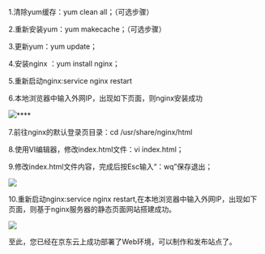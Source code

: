 1.清除yum缓存：yum clean all；（可选步骤）

2.重新安装yum：yum makecache；（可选步骤）

3.更新yum：yum update；

4.安装nginx ：yum install nginx；

5.重新启动nginx:service nginx restart

6.本地浏览器中输入外网IP，出现如下页面，则nginx安装成功

![](https://img1.jcloudcs.com/cms/888504f3-769f-4034-8933-dcc15f9ccbe020170313112919.png)****

7.前往nginx的默认登录页目录：cd /usr/share/nginx/html

8.使用VI编辑器，修改index.html文件：vi index.html；

9.修改index.html文件内容，完成后按Esc输入“：wq”保存退出；

![](https://img1.jcloudcs.com/cms/e9bc0363-65a6-4402-81ca-e5acd7ec535d20170313112931.png)

10.重新启动nginx:service nginx restart,在本地浏览器中输入外网IP，出现如下页面，则基于nginx服务器的静态页面网站搭建成功。

![](https://img1.jcloudcs.com/cms/2f2ead58-73ac-4221-9850-77a63b81740920170313112943.png)

至此，您已经在京东云上成功部署了Web环境，可以制作和发布站点了。